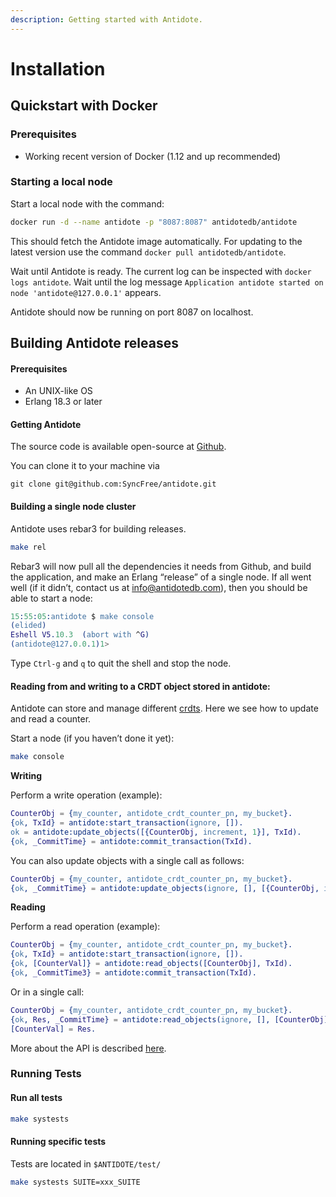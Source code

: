 ```yaml
---
description: Getting started with Antidote.
---
```


# Installation

## Quickstart with Docker <a id="quickstart-with-docker"></a>

### Prerequisites <a id="prerequisites"></a>

* Working recent version of Docker \(1.12 and up recommended\)

### Starting a local node <a id="starting-a-local-node"></a>

Start a local node with the command:

```bash
docker run -d --name antidote -p "8087:8087" antidotedb/antidote
```

This should fetch the Antidote image automatically. For updating to the latest version use the command `docker pull antidotedb/antidote`.

Wait until Antidote is ready. The current log can be inspected with `docker logs antidote`. Wait until the log message `Application antidote started on node 'antidote@127.0.0.1'` appears.

Antidote should now be running on port 8087 on localhost.

## Building Antidote releases <a id="building-antidote-releases"></a>

#### Prerequisites <a id="prerequisites-1"></a>

* An UNIX-like OS
* Erlang 18.3 or later

#### Getting Antidote

The source code is available open-source at [Github](https://github.com/SyncFree/antidote).

You can clone it to your machine via

```text
git clone git@github.com:SyncFree/antidote.git
```

#### Building a single node cluster

Antidote uses rebar3 for building releases.

```bash
make rel
```

Rebar3 will now pull all the dependencies it needs from Github, and build the application, and make an Erlang “release” of a single node. If all went well \(if it didn’t, contact us at [info@antidotedb.com](mailto:info@antidotedb.com)\), then you should be able to start a node:

```erlang
15:55:05:antidote $ make console
(elided)
Eshell V5.10.3  (abort with ^G)
(antidote@127.0.0.1)1>
```

Type `Ctrl-g` and `q` to quit the shell and stop the node.

#### Reading from and writing to a CRDT object stored in antidote: <a id="reading-from-and-writing-to-a-crdt-object-stored-in-antidote"></a>

Antidote can store and manage different [crdts](https://github.com/SyncFree/antidote_crdt). Here we see how to update and read a counter.

Start a node \(if you haven’t done it yet\):

```bash
make console
```

**Writing**

 Perform a write operation \(example\):

```erlang
CounterObj = {my_counter, antidote_crdt_counter_pn, my_bucket}.
{ok, TxId} = antidote:start_transaction(ignore, []).
ok = antidote:update_objects([{CounterObj, increment, 1}], TxId).
{ok, _CommitTime} = antidote:commit_transaction(TxId).
```

 You can also update objects with a single call as follows:

```erlang
CounterObj = {my_counter, antidote_crdt_counter_pn, my_bucket}.
{ok, _CommitTime} = antidote:update_objects(ignore, [], [{CounterObj, increment, 1}]).
```

**Reading**

 Perform a read operation \(example\):

```erlang
CounterObj = {my_counter, antidote_crdt_counter_pn, my_bucket}.
{ok, TxId} = antidote:start_transaction(ignore, []).
{ok, [CounterVal]} = antidote:read_objects([CounterObj], TxId).
{ok, _CommitTime3} = antidote:commit_transaction(TxId).
```

 Or in a single call:

```erlang
CounterObj = {my_counter, antidote_crdt_counter_pn, my_bucket}.
{ok, Res, _CommitTime} = antidote:read_objects(ignore, [], [CounterObj]).
[CounterVal] = Res.
```

 More about the API is described [here](https://syncfree.github.io/antidote/rawapi.html).

###  Running Tests

#### Run all tests <a id="run-all-tests"></a>

```bash
make systests
```

#### Running specific tests <a id="running-specific-tests"></a>

 Tests are located in `$ANTIDOTE/test/`

```bash
make systests SUITE=xxx_SUITE
```

